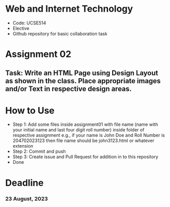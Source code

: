 # Web and Internet Technology
- Code: UCSE514
- Elective
- Github repository for basic collaboration task

# Assignment 02
## Task: Write an HTML Page using Design Layout as shown in the class. Place appropriate images and/or Text in respective design areas.

# How to Use
- Step 1: Add some files inside assignment01 with file name (name with your initial name and last four digit roll number) inside folder of respective assignment e.g., if your name is John Doe and Roll Number is 204702023123 then file name should be john3123.html or whatever extension
- Step 2: Commit and push
- Step 3: Create issue and Pull Request for addition in to this repository
- Done

# Deadline
### 23 August, 2023
